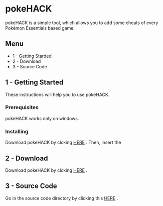 # pokeHACK

pokeHACK is a simple tool, which allows you to add some cheats of every Pokémon Essentials based game.

## Menu

* 1 - Getting Starded
* 2 - Download
* 3 - Source Code

## 1 - Getting Started

These instructions will help you to use pokeHACK.

### Prerequisites

pokeHACK works only on windows.

### Installing

Download pokeHACK by clcking [HERE](https://rometools.github.io/rome/) .
Then, insert the

## 2 - Download
Download pokeHACK by clcking [HERE](https://rometools.github.io/rome/) .

## 3 - Source Code

Go in the source code directory by clicking this [HERE](https://rometools.github.io/rome/) .

